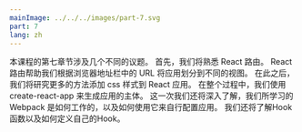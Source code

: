 ```yaml
---
mainImage: ../../../images/part-7.svg
part: 7
lang: zh
---
```


<div class="intro">


<!-- The seventh part of the course touches on several different themes. First, we'll get familiar with React router. React router helps us divide the application into different views that are shown based on the URL in the browser's address bar. After this, we'll look at a few more ways to add CSS styles to React applications. During the entire course, we've used create-react-app to generate the body of our applications. This time, we'll take a look under the hood: we'll learn how Webpack works and how we can use it to configure the application ourselves. We shall also have a look at hook functions and how to define a custom hook. -->
本课程的第七章节涉及几个不同的议题。 首先，我们将熟悉 React 路由。 React路由帮助我们根据浏览器地址栏中的 URL 将应用划分到不同的视图。 在此之后，我们将研究更多的方法添加 css 样式到 React 应用。 在整个过程中，我们使用 create-react-app 来生成应用的主体。 这一次我们还将深入了解，我们所学习的 Webpack 是如何工作的，以及如何使用它来自行配置应用。 我们还将了解Hook函数以及如何定义自己的Hook。

</div>

